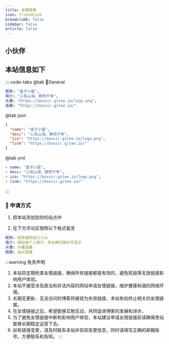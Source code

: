 ```yaml
---
title: 友情链接
icon: friendLink
breadcrumb: false
sidebar: false
article: false
---
```


## 小伙伴

<MyCoverLink type="friend"/>
<script setup lang="ts">
import MyCoverLink from "@MyCoverLink";
</script>

## 本站信息如下

::: code-tabs
@tab 🌴General

```yml
昵称: "盒子小屋",
简介: "心有山海，静而不争",
头像: "https://boxsir.gitee.io/logo.png",
连接: "https://boxsir.gitee.io/"
```

@tab json

```json
{
  "name": "盒子小屋",
  "desc": "心有山海，静而不争",
  "ico": "https://boxsir.gitee.io/logo.png",
  "link": "https://boxsir.gitee.io/"
}
```
@tab yml

```yml
- name: "盒子小屋",
- desc: "心有山海，静而不争",
- ico: "https://boxsir.gitee.io/logo.png",
- link: "https://boxsir.gitee.io/"
```

:::

### :lollipop: 申请方式

1. 把本站添加到你的站点中

2. 在下方评论区按照以下格式留言

```yml
昵称: 昵称或网站title
简介: 网站或个人简介，多出两行部分不显示
头像: 头像连接
链接: 站点连接
```


:::warning 免责声明

1. 本站将定期检查友情链接，确保所有链接都是有效的，避免死链等无效链接影响用户体验。
2. 本站不接受涉及政治和非法内容的网站申请友情链接，维护健康和谐的网络环境。
3. 长期无更新、无法访问的博客将被视为失效链接，本站有权终止相关的友情链接。
4. 在友情链接之后，希望能够互勉互动，共同促进博客的发展和进步。
5. 为了避免友情链接中断和影响用户体验，本站建议申请友情链接前请确保贵站能够长期稳定运营下去。
6. 如有链接变更，请及时联系本站并告知变更信息，同时请填写正确的邮箱账号，方便联系和告知。
:::
